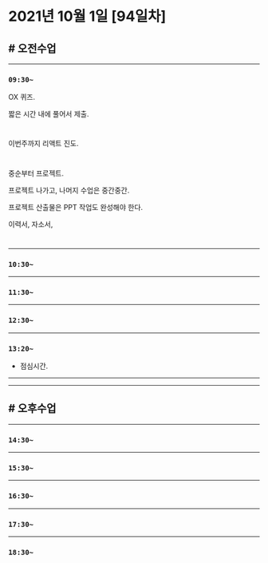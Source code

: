 # 2021년 10월 1일 [94일차]

## # 오전수업
----
### `09:30~`

OX 퀴즈.        

짧은 시간 내에 풀어서 제출.       

#

이번주까지 리액트 진도.   

#

중순부터 프로젝트.     

프로젝트 나가고, 나머지 수업은 중간중간.    

프로젝트 산출물은 PPT 작업도 완성해야 한다.    

이력서, 자소서,      

#
























----
### `10:30~`








----
### `11:30~`








----
### `12:30~`








----
### `13:20~`

  - 점심시간.

---
---

## # 오후수업

---
### `14:30~`










---
### `15:30~`









----
### `16:30~`








----
### `17:30~`








----
### `18:30~`
